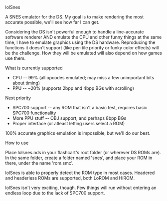 lolSnes

A SNES emulator for the DS. My goal is to make rendering the most accurate possible, we'll see how far I can get.

Considering the DS isn't powerful enough to handle a line-accurate software renderer AND emulate the CPU and other
funny things at the same time, I have to emulate graphics using the DS hardware. Reproducing the functions it
doesn't support (like per-tile priority or funky color effects) will be the challenge. How they will be emulated
will also depend on how games use them.

What is currently supported

* CPU -- 99% (all opcodes emulated; may miss a few unimportant bits about timing)
* PPU -- ~20% (supports 2bpp and 4bpp BGs with scrolling)

Next priority

* SPC700 support -- any ROM that isn't a basic test, requires basic SPC700 functionality
* More PPU stuff -- OBJ support, and perhaps 8bpp BGs
* Proper interface (or atleast letting users select a ROM)


100% accurate graphics emulation is impossible, but we'll do our best.


How to use

Place lolsnes.nds in your flashcart's root folder (or wherever DS ROMs are). In the same folder, create a folder 
named 'snes', and place your ROM in there, under the name 'rom.smc'.

lolSnes is able to properly detect the ROM type in most cases. Headered and headerless ROMs are supported, both
LoROM and HiROM.

lolSnes isn't very exciting, though. Few things will run without entering an endless loop due to the lack of
SPC700 support.